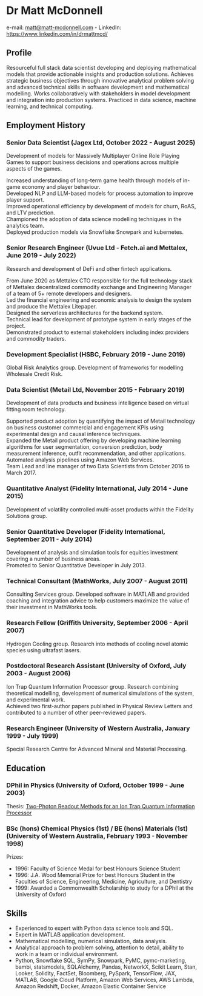# Dr Matt McDonnell
e-mail: matt@matt-mcdonnell.com - LinkedIn: https://www.linkedin.com/in/drmattmcd/   

## Profile
Resourceful full stack data scientist developing and deploying mathematical models that provide actionable insights and 
  production solutions.
Achieves strategic business objectives through innovative analytical problem solving and 
  advanced technical skills in software development and mathematical modelling.
Works collaboratively with stakeholders in model development and integration into production
systems.
Practiced in data science, machine learning, and technical computing.

## Employment History
### Senior Data Scientist (Jagex Ltd, October 2022 - August 2025)  
Development of models for Massively Multiplayer Online Role Playing Games to support business decisions
and operations across multiple aspects of the games. 

Increased understanding of long-term game health through models of in-game economy and player behaviour.   
Developed NLP and LLM-based models for process automation to improve player support.  
Improved operational efficiency by development of models for churn, RoAS, and LTV prediction.  
Championed the adoption of data science modelling techniques in the analytics team.   
Deployed production models via Snowflake Snowpark and kubernetes.

### Senior Research Engineer  (Uvue Ltd - Fetch.ai and Mettalex, June 2019 - July 2022) 
Research and development of DeFi and other fintech applications.  

From June 2020 as Mettalex CTO responsible for the full technology stack of Mettalex decentralized commodity 
exchange and Engineering Manager of a team of 5+ remote developers and designers.  
Led the financial engineering and economic analysis to design the system and produce the Mettalex Litepaper.  
Designed the serverless architectures for the backend system.   
Technical lead for development of prototype system in early stages of the project.  
Demonstrated product to external stakeholders including index providers and commodity traders.  

### Development Specialist (HSBC, February 2019 - June 2019)
Global Risk Analytics group. 
Development of frameworks for modelling Wholesale Credit Risk.

### Data Scientist (Metail Ltd, November 2015 - February 2019)  
Development of data products and business intelligence based on virtual fitting room technology.

Supported product adoption by quantifying the impact of Metail technology on business customer commercial and engagement KPIs 
using experimental design and causal inference techniques.  
Expanded the Metail product offering by developing machine learning algorithms for user segmentation,
conversion prediction, body measurement inference, outfit recommendation, and other applications.  
Automated analysis pipelines using Amazon Web Services.  
Team Lead and line manager of two Data Scientists from October 2016 to March 2017.

### Quantitative Analyst (Fidelity International, July 2014 - June 2015)  
Development of volatility controlled multi-asset products within the Fidelity Solutions group.  

### Senior Quantitative Developer (Fidelity International, September 2011 - July 2014)  
Development of analysis and simulation tools for equities investment covering a number of business areas.   
Promoted to Senior Quantitative Developer in July 2013.

### Technical Consultant (MathWorks, July 2007 - August 2011)
Consulting Services group. 
Developed software in MATLAB and provided coaching and integration advice to help customers maximize the value of their investment in MathWorks tools.

###  Research Fellow  (Griffith University, September 2006 - April 2007)
Hydrogen Cooling group. Research into methods of cooling novel atomic species using ultrafast lasers.  

###  Postdoctoral Research Assistant (University of Oxford, July 2003 - August 2006)
Ion Trap Quantum Information Processor group.
Research combining theoretical modelling, development of numerical simulations of
the system, and experimental work.  
Achieved two first-author papers published in Physical Review Letters and contributed 
to a number of other peer-reviewed papers. 

### Research Engineer  (University of Western Australia, January 1999 - July 1999)
Special Research Centre for Advanced Mineral and Material Processing.

## Education
###  DPhil in Physics (University of Oxford, October 1999 - June 2003)
Thesis: [Two-Photon Readout Methods for an Ion Trap Quantum Information Processor](https://www.matt-mcdonnell.com/thesis.pdf)

### BSc (hons) Chemical Physics (1st) / BE (hons) Materials (1st) (University of Western Australia, February 1993 - November 1998)

Prizes:

* 1996: Faculty of Science Medal for best Honours Science Student
* 1996: J.A. Wood Memorial Prize for best Honours Student in 
        the Faculties of Science, Engineering, Medicine, Agriculture, and Dentistry
* 1999: Awarded a Commonwealth Scholarship to study for a DPhil at the University of Oxford

## Skills 
* Experienced to expert with Python data science tools and SQL.
* Expert in MATLAB application development.
* Mathematical modelling, numerical simulation, data analysis.
* Analytical approach to problem solving, attention to detail,
ability to work in a team or individual environment.
* Python, Snowflake SQL, SymPy, Snowpark, PyMC, pymc-marketing, bambi, statsmodels, SQLAlchemy, Pandas, NetworkX, Scikit Learn, Stan, Looker,
Solidity, FactSet, Bloomberg, PySpark, TensorFlow, JAX, MATLAB, Google Cloud Platform, Amazon Web Services, AWS Lambda,
Amazon Redshift, Docker, Amazon Elastic Container Service